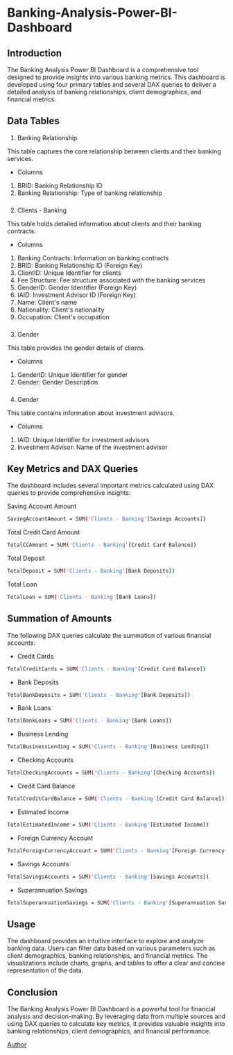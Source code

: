 # Banking-Analysis-Power-BI-Dashboard

## Introduction
The Banking Analysis Power BI Dashboard is a comprehensive tool designed to provide insights into various banking metrics. This dashboard is developed using four primary tables and several DAX queries to deliver a detailed analysis of banking relationships, client demographics, and financial metrics.

## Data Tables

 1. Banking Relationship

This table captures the core relationship between clients and their banking services.

- Columns

1. BRID: Banking Relationship ID
2. Banking Relationship: Type of banking relationship


###
 2. Clients - Banking

This table holds detailed information about clients and their banking contracts.

- Columns

1. Banking Contracts: Information on banking contracts
2. BRID: Banking Relationship ID (Foreign Key)
3. ClientID: Unique Identifier for clients
4. Fee Structure: Fee structure associated with the banking services
5. GenderID: Gender Identifier (Foreign Key)
6. IAID: Investment Advisor ID (Foreign Key)
7. Name: Client's name
8. Nationality: Client's nationality
9. Occupation: Client's occupation

###
 3. Gender

This table provides the gender details of clients.

- Columns

1. GenderID: Unique Identifier for gender
2. Gender: Gender Description

###
 4. Gender

This table contains information about investment advisors.

- Columns

1. IAID: Unique Identifier for investment advisors
2. Investment Advisor: Name of the investment advisor


## Key Metrics and DAX Queries

The dashboard includes several important metrics calculated using DAX queries to provide comprehensive insights:

Saving Account Amount

```bash
SavingAccountAmount = SUM('Clients - Banking'[Savings Accounts])
```

Total Credit Card Amount

```bash
TotalCCAmount = SUM('Clients - Banking'[Credit Card Balance])
```

Total Deposit

```bash
TotalDeposit = SUM('Clients - Banking'[Bank Deposits])
```

Total Loan

```bash
TotalLoan = SUM('Clients - Banking'[Bank Loans])
```
## Summation of Amounts

The following DAX queries calculate the summation of various financial accounts:

- Credit Cards
```bash
TotalCreditCards = SUM('Clients - Banking'[Credit Card Balance])
```
- Bank Deposits
```bash
TotalBankDeposits = SUM('Clients - Banking'[Bank Deposits])
```

- Bank Loans
```bash
TotalBankLoans = SUM('Clients - Banking'[Bank Loans])
```
- Business Lending
```bash
TotalBusinessLending = SUM('Clients - Banking'[Business Lending])
```

- Checking Accounts
```bash
TotalCheckingAccounts = SUM('Clients - Banking'[Checking Accounts])
```
- Credit Card Balance
```bash
TotalCreditCardBalance = SUM('Clients - Banking'[Credit Card Balance])
```

- Estimated Income
```bash
TotalEstimatedIncome = SUM('Clients - Banking'[Estimated Income])
```
- Foreign Currency Account
```bash
TotalForeignCurrencyAccount = SUM('Clients - Banking'[Foreign Currency Account])
```

- Savings Accounts
```bash
TotalSavingsAccounts = SUM('Clients - Banking'[Savings Accounts])
```
- Superannuation Savings
```bash
TotalSuperannuationSavings = SUM('Clients - Banking'[Superannuation Savings])
```

## Usage
The dashboard provides an intuitive interface to explore and analyze banking data. Users can filter data based on various parameters such as client demographics, banking relationships, and financial metrics. The visualizations include charts, graphs, and tables to offer a clear and concise representation of the data.

## Conclusion
The Banking Analysis Power BI Dashboard is a powerful tool for financial analysis and decision-making. By leveraging data from multiple sources and using DAX queries to calculate key metrics, it provides valuable insights into banking relationships, client demographics, and financial performance.

[Author](https://github.com/pkanphade)

